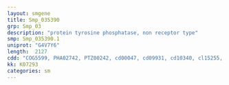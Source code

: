 ```yaml
---
layout: smgene
title: Smp_035390
grp: Smp_03
description: "protein tyrosine phosphatase, non receptor type"
smp: Smp_035390.1
uniprot: "G4V7Y6"
length:  2127
cdd: "COG5599, PHA02742, PTZ00242, cd00047, cd09931, cd10340, cl15255, cl21483, pfam00017, pfam00102, pfam14566, smart00194, smart00252, smart00404"
kk: K07293
categories: sm
---
```


